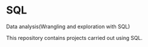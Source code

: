 # SQL
Data analysis(Wrangling and exploration with SQL)

This repository contains projects carried out using SQL. 

